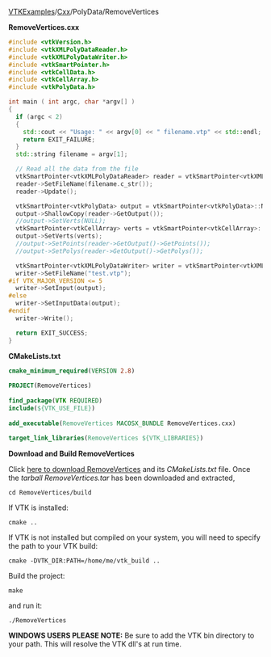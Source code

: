 [VTKExamples](Home)/[Cxx](Cxx)/PolyData/RemoveVertices

**RemoveVertices.cxx**
```c++
#include <vtkVersion.h>
#include <vtkXMLPolyDataReader.h>
#include <vtkXMLPolyDataWriter.h>
#include <vtkSmartPointer.h>
#include <vtkCellData.h>
#include <vtkCellArray.h>
#include <vtkPolyData.h>

int main ( int argc, char *argv[] )
{
  if (argc < 2)
  {
    std::cout << "Usage: " << argv[0] << " filename.vtp" << std::endl;
    return EXIT_FAILURE;
  }
  std::string filename = argv[1];

  // Read all the data from the file
  vtkSmartPointer<vtkXMLPolyDataReader> reader = vtkSmartPointer<vtkXMLPolyDataReader>::New();
  reader->SetFileName(filename.c_str());
  reader->Update();

  vtkSmartPointer<vtkPolyData> output = vtkSmartPointer<vtkPolyData>::New();
  output->ShallowCopy(reader->GetOutput());
  //output->SetVerts(NULL);
  vtkSmartPointer<vtkCellArray> verts = vtkSmartPointer<vtkCellArray>::New();
  output->SetVerts(verts);
  //output->SetPoints(reader->GetOutput()->GetPoints());
  //output->SetPolys(reader->GetOutput()->GetPolys());

  vtkSmartPointer<vtkXMLPolyDataWriter> writer = vtkSmartPointer<vtkXMLPolyDataWriter>::New();
  writer->SetFileName("test.vtp");
#if VTK_MAJOR_VERSION <= 5
  writer->SetInput(output);
#else
  writer->SetInputData(output);
#endif
  writer->Write();

  return EXIT_SUCCESS;
}
```
**CMakeLists.txt**
```cmake
cmake_minimum_required(VERSION 2.8)
 
PROJECT(RemoveVertices)
 
find_package(VTK REQUIRED)
include(${VTK_USE_FILE})
 
add_executable(RemoveVertices MACOSX_BUNDLE RemoveVertices.cxx)
 
target_link_libraries(RemoveVertices ${VTK_LIBRARIES})
```

**Download and Build RemoveVertices**

Click [here to download RemoveVertices](https://github.com/lorensen/VTKWikiExamplesTarballs/raw/master/RemoveVertices.tar) and its *CMakeLists.txt* file.
Once the *tarball RemoveVertices.tar* has been downloaded and extracted,
```
cd RemoveVertices/build 
```
If VTK is installed:
```
cmake ..
```
If VTK is not installed but compiled on your system, you will need to specify the path to your VTK build:
```
cmake -DVTK_DIR:PATH=/home/me/vtk_build ..
```
Build the project:
```
make
```
and run it:
```
./RemoveVertices
```
**WINDOWS USERS PLEASE NOTE:** Be sure to add the VTK bin directory to your path. This will resolve the VTK dll's at run time.

